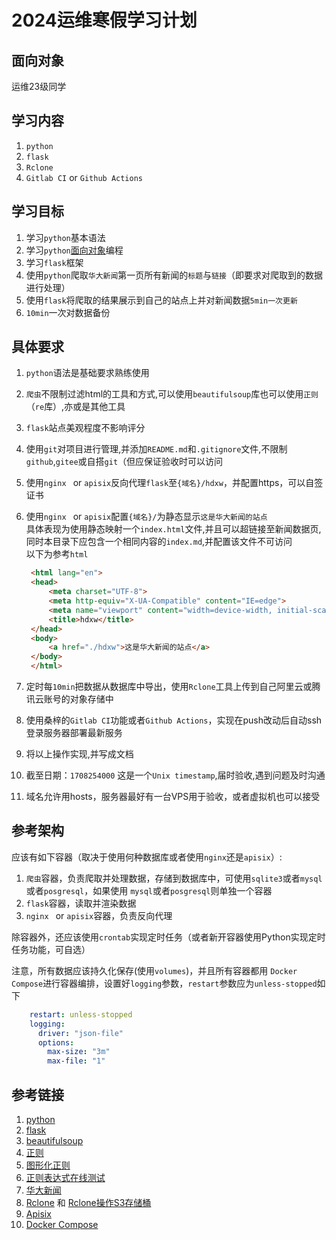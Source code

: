 # 2024运维寒假学习计划

## 面向对象

运维23级同学

## 学习内容

1. ```python```
2. ```flask```
3. `Rclone`
4. `Gitlab CI` or `Github Actions`

## 学习目标

1. 学习```python```基本语法
2. 学习```python```[面向对象](https://www.runoob.com/python3/python3-class.html)编程
3. 学习```flask```框架
4. 使用```python```爬取```华大新闻```第一页所有新闻的```标题```与```链接```（即要求对爬取到的数据进行处理）
5. 使用```flask```将爬取的结果展示到自己的站点上并对新闻数据```5min一次更新```
6. `10min`一次对数据备份

## 具体要求

1. ```python```语法是基础要求熟练使用

2. ```爬虫```不限制过滤html的工具和方式,可以使用```beautifulsoup```库也可以使用```正则```（`re`库）,亦或是其他工具

3. ```flask```站点美观程度不影响评分

4. 使用```git```对项目进行管理,并添加```README.md```和```.gitignore```文件,不限制```github```,```gitee```或自搭```git```（但应保证验收时可以访问

5. 使用`nginx ` or `apisix`反向代理```flask```至```{域名}/hdxw```，并配置https，可以自签证书

6. 使用`nginx ` or `apisix`配置```{域名}/```为静态显示```这是华大新闻的站点```<br />
   具体表现为使用静态映射一个```index.html```文件,并且可以超链接至新闻数据页,同时本目录下应包含一个相同内容的```index.md```,并配置该文件不可访问<br />
   以下为参考```html```

   ```html
    <html lang="en">
    <head>
        <meta charset="UTF-8">
        <meta http-equiv="X-UA-Compatible" content="IE=edge">
        <meta name="viewport" content="width=device-width, initial-scale=1.0">
        <title>hdxw</title>
    </head>
    <body>
        <a href="./hdxw">这是华大新闻的站点</a>
    </body>
    </html>
   ```

7. 定时每`10min`把数据从数据库中导出，使用`Rclone`工具上传到自己阿里云或腾讯云账号的对象存储中

8. 使用桑梓的`Gitlab CI`功能或者`Github Actions`，实现在push改动后自动ssh登录服务器部署最新服务

9. 将以上操作实现,并写成文档

10. 截至日期：```1708254000``` 这是一个```Unix timestamp```,届时验收,遇到问题及时沟通

11. 域名允许用hosts，服务器最好有一台VPS用于验收，或者虚拟机也可以接受

## 参考架构

应该有如下容器（取决于使用何种数据库或者使用`nginx`还是`apisix`）:

1. `爬虫`容器，负责爬取并处理数据，存储到数据库中，可使用`sqlite3`或者`mysql`或者`posgresql`，如果使用 `mysql`或者`posgresql`则单独一个容器
2. `flask`容器，读取并渲染数据
3. `nginx ` or `apisix`容器，负责反向代理

除容器外，还应该使用`crontab`实现定时任务（或者新开容器使用Python实现定时任务功能，可自选）

注意，所有数据应该持久化保存(使用`volumes`)，并且所有容器都用 `Docker Compose`进行容器编排，设置好`logging`参数，`restart`参数应为`unless-stopped`如下

```yaml
    restart: unless-stopped
    logging:
      driver: "json-file"
      options:
        max-size: "3m"
        max-file: "1"
```



## 参考链接

1. [python](https://www.runoob.com/python3/python3-basic-syntax.html)
2. [flask](https://www.w3cschool.cn/flask/)
3. [beautifulsoup](https://beautifulsoup.readthedocs.io/zh_CN/latest/)
4. [正则](https://www.runoob.com/regexp/regexp-syntax.html)
5. [图形化正则](https://regexper.com/)
6. [正则表达式在线测试](https://regexr.com)
7. [华大新闻](https://news.hqu.edu.cn/hdyw.htm)
8. [Rclone](https://rclone.org/) 和 [Rclone操作S3存储桶](https://rclone.org/s3/)
9. [Apisix](https://apisix.apache.org/zh/)
10. [Docker Compose](https://docs.docker.com/compose/)
